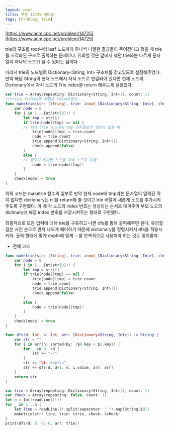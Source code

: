 ```yaml
---
layout: post
title: 백준 14725 개미굴
tags: [Problem, Trie]
---
```


[https://www.acmicpc.net/problem/14725](https://www.acmicpc.net/problem/14725)

trie의 구조를 root부터 leaf 노드까지 하나씩 나열한 결과들이 주어진다고 했을 때 trie를 시각화된 구조로 출력하는 문제이다. 유의할 것은 앞에서 했던 trie와는 다르게 문자열이 하나의 노드가 될 수 있다는 점이다. 

따라서 trie의 노드별로 Dictionary<String, Int> 구조체를 갖고있도록 설정해주었다. 만약 해당 String이 현재 노드에서 자식 노드로 연결되어 있다면 현재 노드의 Dictionary에서 자식 노드의 Trie index을 return 해주도록 설정했다.  

```swift
var trie = Array(repeating: Dictionary<String, Int>(), count: 1)
//trie는 딕셔너리의 배열로 나타내주었다.
func maketrie(str: [String], trie: inout [Dictionary<String, Int>], check: inout [Bool]) {
    var node = 0
    for i in 1...Int(str[0])! {
        let tmp = str[i]
        if trie[node][tmp] == nil {
        // 현재 trie 노드에서 tmp 문자열로의 경로가 없을 때
            trie[node][tmp] = trie.count
            node = trie.count
            trie.append(Dictionary<String, Int>())
            check.append(false)
        }
        else {
        // 경로가 있다면 노드를 자식 노드로 이동!
            node = trie[node][tmp]!
        }
    }
    check[node] = true
}
```
위의 코드는 maketrie 함수의 일부로 만약 현재 node에 tmp라는 문자열이 입력된 적이 없다면 dictionary는 nil을 return해 줄 것이고 trie 배열에 새롭게 노드를 추가시켜주도록 구현했다. 이 때 각 노드의 index 번호는 생성되는 순서로 매겨주어 부모 노드의 dictinary에 해당 index 번호를 저장시켜두는 형태로 구현했다.  

최종적으로 모든 입력에 대해 trie를 구축하고 나면 dfs를 통해 출력해주면 된다. 유의할 점은 사전 순으로 먼저 나오게 해야하기 때문에 dictionary를 정렬시켜서 dfs를 적용시키자. 출력 형태에 맞게 depth에 맞게 --를 반복적으로 사용해야 하는 것도 잊지말자.  

- 전체 코드



```swift
func maketrie(str: [String], trie: inout [Dictionary<String, Int>], check: inout [Bool]) {
    var node = 0
    for i in 1...Int(str[0])! {
        let tmp = str[i]
        if trie[node][tmp] == nil {
            trie[node][tmp] = trie.count
            node = trie.count
            trie.append(Dictionary<String, Int>())
            check.append(false)
        }
        else {
            node = trie[node][tmp]!
        }
    }
    check[node] = true
}

func dfs(d: Int, n: Int, arr: [Dictionary<String, Int>]) -> String {
    var str = ""
    for i in arr[n].sorted(by: {$0.key < $1.key}) {
        for _ in 0..<d {
            str += "--"
        }
        str += "\(i.key)\n"
        str += dfs(d: d+1, n: i.value, arr: arr)
    }
    return str
}

var trie = Array(repeating: Dictionary<String, Int>(), count: 1)
var check = Array(repeating: false, count: 1)
let n = Int(readLine()!)!
for _ in 1...n {
    let line = readLine()!.split(separator: " ").map{String($0)}
    maketrie(str: line, trie: &trie, check: &check)
}
print(dfs(d: 0, n: 0, arr: trie))
```

